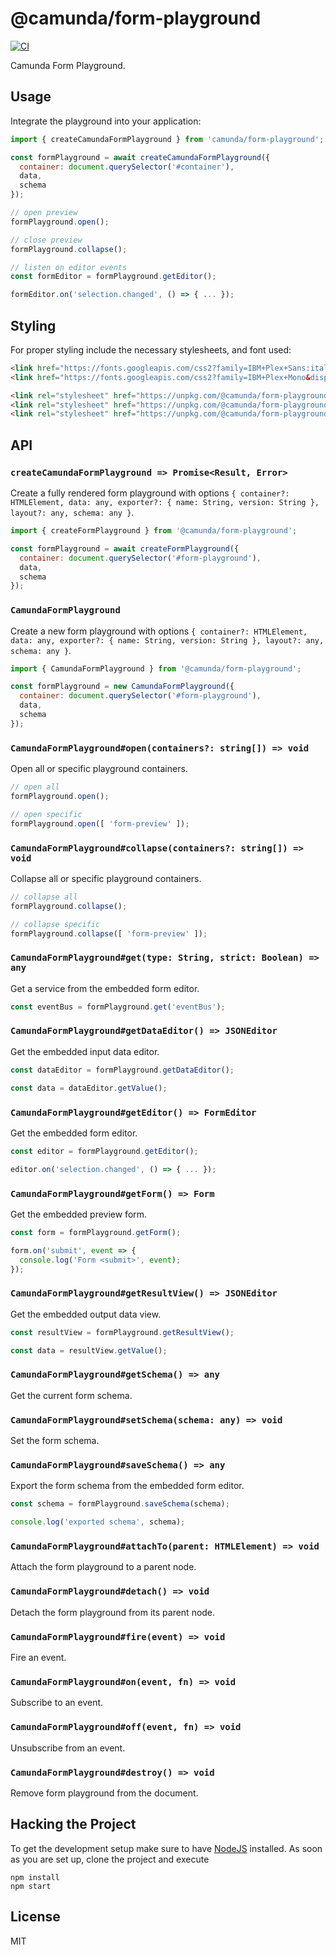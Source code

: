 # @camunda/form-playground

[![CI](https://github.com/camunda/form-playground/actions/workflows/CI.yml/badge.svg)](https://github.com/camunda/form-playground/actions/workflows/CI.yml)

Camunda Form Playground.

## Usage

Integrate the playground into your application:

```javascript
import { createCamundaFormPlayground } from 'camunda/form-playground';

const formPlayground = await createCamundaFormPlayground({
  container: document.querySelector('#container'),
  data,
  schema
});

// open preview
formPlayground.open();

// close preview
formPlayground.collapse();

// listen on editor events
const formEditor = formPlayground.getEditor();

formEditor.on('selection.changed', () => { ... });
```

## Styling

For proper styling include the necessary stylesheets, and font used:

```html
<link href="https://fonts.googleapis.com/css2?family=IBM+Plex+Sans:ital,wght@0,400;0,600;1,400&display=swap" rel="stylesheet">
<link href="https://fonts.googleapis.com/css2?family=IBM+Plex+Mono&display=swap" rel="stylesheet">

<link rel="stylesheet" href="https://unpkg.com/@camunda/form-playground@0.3.0/dist/assets/form-js.css">
<link rel="stylesheet" href="https://unpkg.com/@camunda/form-playground@0.3.0/dist/assets/form-js-editor.css">
<link rel="stylesheet" href="https://unpkg.com/@camunda/form-playground@0.3.0/dist/assets/camunda-form-playground.css">
```

## API

### `createCamundaFormPlayground => Promise<Result, Error>`

Create a fully rendered form playground with options `{ container?: HTMLElement, data: any, exporter?: { name: String, version: String }, layout?: any, schema: any }`.

```javascript
import { createFormPlayground } from '@camunda/form-playground';

const formPlayground = await createFormPlayground({
  container: document.querySelector('#form-playground'),
  data,
  schema
});
```


### `CamundaFormPlayground`

Create a new form playground with options `{ container?: HTMLElement, data: any, exporter?: { name: String, version: String }, layout?: any, schema: any }`.

```javascript
import { CamundaFormPlayground } from '@camunda/form-playground';

const formPlayground = new CamundaFormPlayground({
  container: document.querySelector('#form-playground'),
  data,
  schema
});
```

### `CamundaFormPlayground#open(containers?: string[]) => void`

Open all or specific playground containers.

```javascript
// open all
formPlayground.open();

// open specific
formPlayground.open([ 'form-preview' ]);
```

### `CamundaFormPlayground#collapse(containers?: string[]) => void`

Collapse all or specific playground containers.

```javascript
// collapse all
formPlayground.collapse();

// collapse specific
formPlayground.collapse([ 'form-preview' ]);
```


### `CamundaFormPlayground#get(type: String, strict: Boolean) => any`

Get a service from the embedded form editor.

```javascript
const eventBus = formPlayground.get('eventBus');
```


### `CamundaFormPlayground#getDataEditor() => JSONEditor`

Get the embedded input data editor.

```javascript
const dataEditor = formPlayground.getDataEditor();

const data = dataEditor.getValue();
```


### `CamundaFormPlayground#getEditor() => FormEditor`

Get the embedded form editor.

```javascript
const editor = formPlayground.getEditor();

editor.on('selection.changed', () => { ... });
```


### `CamundaFormPlayground#getForm() => Form`

Get the embedded preview form.

```javascript
const form = formPlayground.getForm();

form.on('submit', event => {
  console.log('Form <submit>', event);
});
```


### `CamundaFormPlayground#getResultView() => JSONEditor`

Get the embedded output data view.

```javascript
const resultView = formPlayground.getResultView();

const data = resultView.getValue();
```


### `CamundaFormPlayground#getSchema() => any`

Get the current form schema.


### `CamundaFormPlayground#setSchema(schema: any) => void`

Set the form schema.


### `CamundaFormPlayground#saveSchema() => any`

Export the form schema from the embedded form editor.

```javascript
const schema = formPlayground.saveSchema(schema);

console.log('exported schema', schema);
```


### `CamundaFormPlayground#attachTo(parent: HTMLElement) => void`


Attach the form playground to a parent node.


### `CamundaFormPlayground#detach() => void`


Detach the form playground from its parent node.


### `CamundaFormPlayground#fire(event) => void`

Fire an event.


### `CamundaFormPlayground#on(event, fn) => void`

Subscribe to an event.


### `CamundaFormPlayground#off(event, fn) => void`

Unsubscribe from an event.


### `CamundaFormPlayground#destroy() => void`

Remove form playground from the document.



## Hacking the Project

To get the development setup make sure to have [NodeJS](https://nodejs.org/en/download/) installed.
As soon as you are set up, clone the project and execute

```
npm install
npm start
```

## License

MIT
